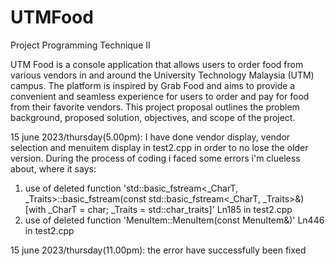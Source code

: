 # UTMFood
Project Programming Technique II

UTM Food is a console application that allows users to order food from various vendors in and 
around the University Technology Malaysia (UTM) campus. The platform is inspired by Grab 
Food and aims to provide a convenient and seamless experience for users to order and pay for 
food from their favorite vendors. This project proposal outlines the problem background, 
proposed solution, objectives, and scope of the project.


15 june 2023/thursday(5.00pm):
I have done vendor display, vendor selection and menuitem display in test2.cpp in order to no lose the older version.
During the process of coding i faced some errors i'm clueless about, where it says:
1. use of deleted function 'std::basic_fstream<_CharT, _Traits>::basic_fstream(const std::basic_fstream<_CharT, _Traits>&) [with _CharT = char; _Traits = std::char_traits<char>]' Ln185 in test2.cpp
2. use of deleted function 'MenuItem::MenuItem(const MenuItem&)' Ln446 in test2.cpp

15 june 2023/thursday(11.00pm):
the error have successfully been fixed
